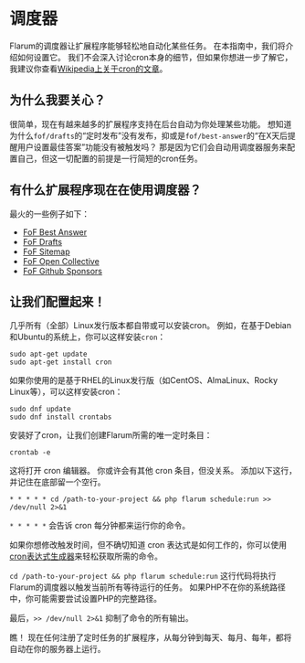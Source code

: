 # 调度器

Flarum的调度器让扩展程序能够轻松地自动化某些任务。 在本指南中，我们将介绍如何设置它。 我们不会深入讨论cron本身的细节，但如果你想进一步了解它，我建议你查看[Wikipedia上关于cron的文章](https://en.wikipedia.org/wiki/Cron)。

## 为什么我要关心？

很简单，现在有越来越多的扩展程序支持在后台自动为你处理某些功能。 想知道为什么`fof/drafts`的“定时发布”没有发布，抑或是`fof/best-answer`的“在X天后提醒用户设置最佳答案”功能没有被触发吗？ 那是因为它们会自动用调度器服务来配置自己，但这一切配置的前提是一行简短的cron任务。

## 有什么扩展程序现在在使用调度器？

最火的一些例子如下：

- [FoF Best Answer](https://github.com/FriendsOfFlarum/best-answer)
- [FoF Drafts](https://github.com/FriendsOfFlarum/drafts)
- [FoF Sitemap](https://github.com/FriendsOfFlarum/sitemap)
- [FoF Open Collective](https://github.com/FriendsOfFlarum/open-collective)
- [FoF Github Sponsors](https://github.com/FriendsOfFlarum/github-sponsors)

## 让我们配置起来！

几乎所有（全部）Linux发行版本都自带或可以安装cron。 例如，在基于Debian和Ubuntu的系统上，你可以这样安装`cron`：

```
sudo apt-get update
sudo apt-get install cron
```

如果你使用的是基于RHEL的Linux发行版（如CentOS、AlmaLinux、Rocky Linux等），可以这样安装cron：

```
sudo dnf update
sudo dnf install crontabs
```

安装好了cron，让我们创建Flarum所需的唯一定时条目：

```
crontab -e
```

这将打开 cron 编辑器。 你或许会有其他 cron 条目，但没关系。 添加以下这行，并记住在底部留一个空行。

```
* * * * * cd /path-to-your-project && php flarum schedule:run >> /dev/null 2>&1
```

`* * * * *` 会告诉 cron 每分钟都来运行你的命令。

如果你想修改触发时间，但不确切知道 cron 表达式是如何工作的，你可以使用[cron表达式生成器](https://crontab.guru)来轻松获取所需的命令。

`cd /path-to-your-project && php flarum schedule:run` 这行代码将执行Flarum的调度器以触发当前所有等待运行的任务。 如果PHP不在你的系统路径中，你可能需要尝试设置PHP的完整路径。

最后，`>> /dev/null 2>&1` 抑制了命令的所有输出。

瞧！ 现在任何注册了定时任务的扩展程序，从每分钟到每天、每月、每年，都将自动在你的服务器上运行。
